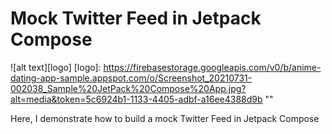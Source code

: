# Mock Twitter Feed in Jetpack Compose

![alt text][logo]
[logo]: https://firebasestorage.googleapis.com/v0/b/anime-dating-app-sample.appspot.com/o/Screenshot_20210731-002038_Sample%20JetPack%20Compose%20App.jpg?alt=media&token=5c6924b1-1133-4405-adbf-a16ee4388d9b ""

Here, I demonstrate how to build a mock Twitter Feed in Jetpack Compose 
